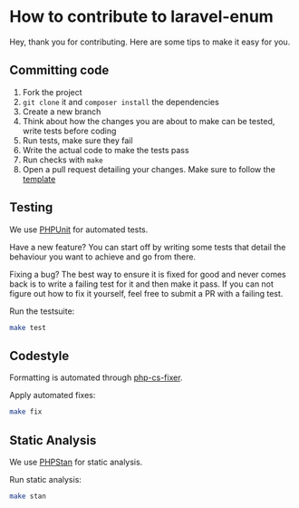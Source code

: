 # How to contribute to laravel-enum

Hey, thank you for contributing. Here are some tips to make it easy for you.

## Committing code

1. Fork the project
1. `git clone` it and `composer install` the dependencies
1. Create a new branch
1. Think about how the changes you are about to make can be tested, write tests before coding 
1. Run tests, make sure they fail
1. Write the actual code to make the tests pass
1. Run checks with `make`
1. Open a pull request detailing your changes. Make sure to follow the [template](.github/PULL_REQUEST_TEMPLATE.md)

## Testing

We use [PHPUnit](https://phpunit.de) for automated tests.

Have a new feature? You can start off by writing some tests that detail
the behaviour you want to achieve and go from there.

Fixing a bug? The best way to ensure it is fixed for good and never comes
back is to write a failing test for it and then make it pass. If you can
not figure out how to fix it yourself, feel free to submit a PR with a
failing test.

Run the testsuite:

```sh
make test
```

## Codestyle

Formatting is automated through [php-cs-fixer](https://github.com/friendsofphp/php-cs-fixer).

Apply automated fixes:

```sh
make fix
```

## Static Analysis

We use [PHPStan](https://phpstan.org) for static analysis.

Run static analysis:

```sh
make stan
```
